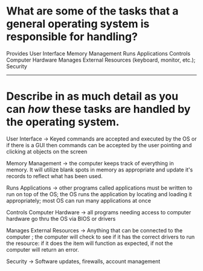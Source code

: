 # What are some of the tasks that a general operating system is responsible for handling?
Provides User Interface
Memory Management
Runs Applications
Controls Computer Hardware
Manages External Resources (keyboard, monitor, etc.);
Security

---
# Describe in as much detail as you can _how_ these tasks are handled by the operating system. 
User Interface -> Keyed commands are accepted and executed by the OS or if there is a GUI then commands can be accepted by the user pointing and clicking at objects on the screen

Memory Management -> the computer keeps track of everything in memory. It will utilize blank spots in memory as appropriate and update it's records to reflect what has been used.

Runs Applications -> other programs called applications must be written to run on top of the OS; the OS runs the application by locating and loading it appropriately; most OS can run many applications at once

Controls Computer Hardware -> all programs needing access to computer hardware go thru the OS via BIOS or drivers

Manages External Resources -> Anything that can be connected to the computer ; the computer will check to see if it has the correct drivers to run the resource: if it does the item will function as expected, if not the computer will return an error.

Security -> Software updates, firewalls, account management